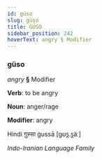 ```yaml
---
id: güso
slug: güso
title: GÜSO
sidebar_position: 242
hoverText: angry § Modifier
---
```


### güso

*angry* **§** Modifier

**Verb**: to be angry

**Noun**: anger/rage

**Modifier**: angry

Hindi ग़ुस्सा ġussā [ɡʊs̪.s̪äː]

*Indo-Iranian Language Family*